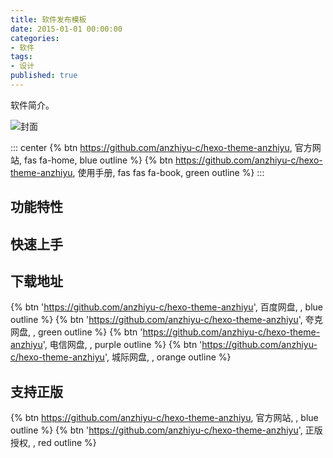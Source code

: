 ```yaml
---
title: 软件发布模板
date: 2015-01-01 00:00:00
categories:
- 软件
tags:
- 设计
published: true
---
```


软件简介。

![封面](/assets/image/cover.png)

::: center
{% btn https://github.com/anzhiyu-c/hexo-theme-anzhiyu, 官方网站, fas fa-home, blue outline %}
{% btn https://github.com/anzhiyu-c/hexo-theme-anzhiyu, 使用手册, fas fas fa-book, green outline %}
:::

## 功能特性

## 快速上手

## 下载地址

{% btn 'https://github.com/anzhiyu-c/hexo-theme-anzhiyu', 百度网盘, , blue outline %}
{% btn 'https://github.com/anzhiyu-c/hexo-theme-anzhiyu', 夸克网盘, , green outline %}
{% btn 'https://github.com/anzhiyu-c/hexo-theme-anzhiyu', 电信网盘, , purple outline %}
{% btn 'https://github.com/anzhiyu-c/hexo-theme-anzhiyu', 城际网盘, , orange outline %}

## 支持正版

{% btn https://github.com/anzhiyu-c/hexo-theme-anzhiyu, 官方网站, , blue outline %}
{% btn 'https://github.com/anzhiyu-c/hexo-theme-anzhiyu', 正版授权, , red outline %}
